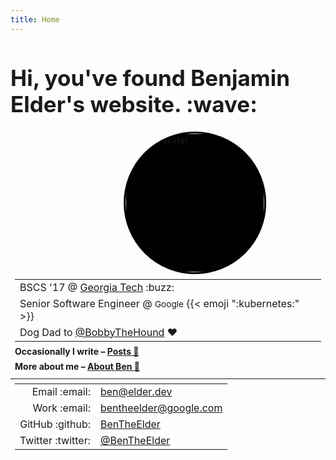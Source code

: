 ```yaml
---
title: Home
---
```

<h1 class="page-title" style="font-size: 2.5em;">Hi, you've found Benjamin Elder's website. <span class="emoji" style="background-image:url(/images/emoji/emoji_u1f44b.png)" title=":wave:">:wave:</span></h1>
<figure class="full-bleed" style="position: relative; width: 44%; padding-bottom: 44%; left: 50%; transform: translateX(-50%); margin-bottom: 1em; margin-top: .1em;">
  <picture>
    <source type="image/webp" srcset="/images/ben-2020.33pct.webp">
    <source type="image/jpeg" srcset="/images/ben-2020.33pct.jpg">
    <img src="/images/ben-2020.33pct.jpg" alt="ben's avatar" style="position: absolute; top: 0; bottom: 0; left: 0; width: 100%; height: 100%; border-radius: 50%; overflow: hidden; background: black; border: .25em solid #000;">
  </picture>
</figure>
<div class="" style="padding: .5em; padding-top: 0">
  <table style="margin: 0 auto;">
    <tbody>
      <tr>
        <td>BSCS '17 @ <a href="http://www.gatech.edu/">Georgia Tech</a> <span class="emoji" style="background-image:url(/images/GT_Buzz_logo.svg)" title=":buzz:">:buzz:</span></td>
      </tr>
      <tr>
        <td>Senior Software Engineer @ <code style="font-family:inherit">Google</code> {{< emoji ":kubernetes:" >}}</td>
      </tr>
      <tr>
        <td>Dog Dad to <a href="https://twitter.com/BobbyTheHound">@BobbyTheHound</a> <span class="emoji" style="background-image:url(/images/emoji/emoji_u2764.png)" title=":heart:">❤</span></td>
      </tr>
    </tbody>
  </table>
  <div style="padding-top: .33em; font-weight: bold; line-height: 1.7em;"><span>Occasionally I write – <a href="/posts">Posts 📝</a></span><br><span>More about me – <a href="/about">About Ben 🤔</a></span></div>
</div>
<hr style="margin: 0!important;"/>
<div class="full-page-width" style="padding: .5em">
  <table style="margin: 0 auto; text-align: left;">
    <tbody>
      <tr>
        <td style="text-align: right"><span class="bold">Email <span class="emoji" style="background-image:url(/images/material_icons/ic_contact_mail_black_24px.svg)" title=":email:">:email:</span></span></td>
        <td><a href="mailto:ben@elder.dev">ben@elder.dev</a></td>
      </tr>
      <tr>
        <td style="text-align: right"><span class="bold">Work <span class="emoji" style="background-image:url(/images/material_icons/ic_contact_mail_black_24px.svg)" title=":email:">:email:</span></span></td>
        <td><a href="mailto:bentheelder@google.com">bentheelder@google.com</a></td>
      </tr>
      <tr>
        <td style="text-align: right"><span class="bold">GitHub <span class="emoji" style="background-image:url(/images/GitHub-Mark-120px-plus.png)" title=":github:">:github:</span></span></td>
        <td><a href="https://www.github.com/BenTheElder">BenTheElder</a></td>
      </tr>
      <tr>
        <td style="text-align: right"><span class="bold">Twitter <span class="emoji" style="background-image:url(/images/icons8-twitter.svg)" title=":twitter:">:twitter:</span></span></td>
        <td><a href="https://twitter.com/BenTheElder">@BenTheElder</a></td>
      </tr>
    </tbody>
  </table>
</div>
